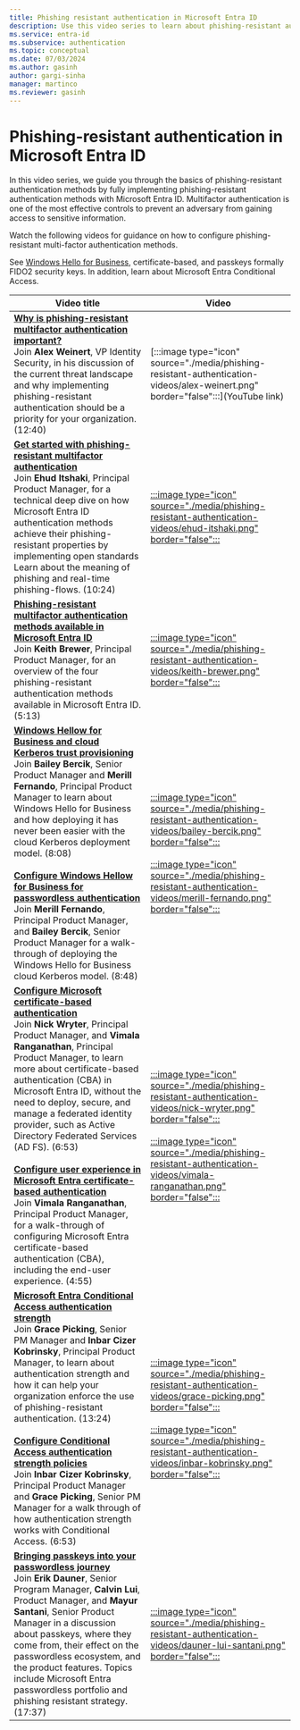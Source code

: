 ```yaml
---
title: Phishing resistant authentication in Microsoft Entra ID
description: Use this video series to learn about phishing-resistant authentication methods with Microsoft Entra ID. 
ms.service: entra-id
ms.subservice: authentication
ms.topic: conceptual
ms.date: 07/03/2024
ms.author: gasinh
author: gargi-sinha
manager: martinco
ms.reviewer: gasinh
---
```


# Phishing-resistant authentication in Microsoft Entra ID

In this video series, we guide you through the basics of phishing-resistant authentication methods by fully implementing phishing-resistant authentication methods with Microsoft Entra ID. Multifactor authentication is one of the most effective controls to prevent an adversary from gaining access to sensitive information.  

Watch the following videos for guidance on how to configure phishing-resistant multi-factor authentication methods.  

See [Windows Hello for Business](/windows/security/identity-protection/hello-for-business/), certificate-based, and passkeys formally FIDO2 security keys. In addition, learn about Microsoft Entra Conditional Access. 

|Video title|Video|
|---|---|
|**[Why is phishing-resistant multifactor authentication important?]()**<br/>Join **Alex Weinert**, VP Identity Security, in his discussion of the current threat landscape and why implementing phishing-resistant authentication should be a priority for your organization. (12:40) |[:::image type="icon" source="./media/phishing-resistant-authentication-videos/alex-weinert.png" border="false":::](YouTube link)|
|**[Get started with phishing-resistant multifactor authentication](https://www.youtube.com/watch?v=fSIM_Zrlv70)**<br/>Join **Ehud Itshaki**, Principal Product Manager, for a technical deep dive on how Microsoft Entra ID authentication methods achieve their phishing-resistant properties by implementing open standards Learn about the meaning of phishing and real-time phishing-flows. (10:24)|[:::image type="icon" source="./media/phishing-resistant-authentication-videos/ehud-itshaki.png" border="false":::](https://www.youtube.com/watch?v=fSIM_Zrlv70)|
|**[Phishing-resistant multifactor authentication methods available in Microsoft Entra ID]()**<br/>Join **Keith Brewer**, Principal Product Manager, for an overview of the four phishing-resistant authentication methods available in Microsoft Entra ID. (5:13)|[:::image type="icon" source="./media/phishing-resistant-authentication-videos/keith-brewer.png" border="false":::](https://www.youtube.com/watch?v=73UwC5qRjtE)|
|**[Windows Hellow for Business and cloud Kerberos trust provisioning](https://www.youtube.com/watch?v=Cqn3INyjg5s)**<br/>Join **Bailey Bercik**, Senior Product Manager and **Merill Fernando**, Principal Product Manager to learn about Windows Hello for Business and how deploying it has never been easier with the cloud Kerberos deployment model. (8:08)<br/><br/>**[Configure Windows Hellow for Business for passwordless authentication](https://www.youtube.com/watch?v=5LJIv4-034E)**<br/>Join **Merill Fernando**, Principal Product Manager, and **Bailey Bercik**, Senior Product Manager for a walk-through of deploying the Windows Hello for Business cloud Kerberos model. (8:48) |[:::image type="icon" source="./media/phishing-resistant-authentication-videos/bailey-bercik.png" border="false":::](https://www.youtube.com/watch?v=Cqn3INyjg5s)<br/><br/>[:::image type="icon" source="./media/phishing-resistant-authentication-videos/merill-fernando.png" border="false":::](https://www.youtube.com/watch?v=5LJIv4-034E)|
|**[Configure Microsoft certificate-based authentication](https://www.youtube.com/watch?v=R9_z7J4Q0M8)**<br/>Join **Nick Wryter**, Principal Product Manager, and **Vimala Ranganathan**, Principal Product Manager, to learn more about certificate-based authentication (CBA) in Microsoft Entra ID, without the need to deploy, secure, and manage a federated identity provider, such as Active Directory Federated Services (AD FS). (6:53)<br/><br/>**[Configure user experience in Microsoft Entra certificate-based authentication](https://www.youtube.com/watch?v=g3rR2Cqb75s)**<br/>Join **Vimala Ranganathan**, Principal Product Manager, for a walk-through of configuring Microsoft Entra certificate-based authentication (CBA), including the end-user experience. (4:55)|[:::image type="icon" source="./media/phishing-resistant-authentication-videos/nick-wryter.png" border="false":::](https://www.youtube.com/watch?v=R9_z7J4Q0M8)<br/><br/>[:::image type="icon" source="./media/phishing-resistant-authentication-videos/vimala-ranganathan.png" border="false":::](https://www.youtube.com/watch?v=g3rR2Cqb75s)|
|**[Microsoft Entra Conditional Access authentication strength](https://www.youtube.com/watch?v=S5cELyuZve8)**<br/>Join **Grace Picking**, Senior PM Manager and **Inbar Cizer Kobrinsky**, Principal Product Manager, to learn about authentication strength and how it can help your organization enforce the use of phishing-resistant authentication. (13:24)<br/><br/>**[Configure Conditional Access authentication strength policies](https://www.youtube.com/watch?v=-w4YHCQIWz4)**<br/>Join **Inbar Cizer Kobrinsky**, Principal Product Manager and **Grace Picking**, Senior PM Manager for a walk through of how authentication strength works with Conditional Access.  (6:53)|[:::image type="icon" source="./media/phishing-resistant-authentication-videos/grace-picking.png" border="false":::](https://www.youtube.com/watch?v=S5cELyuZve8)<br/><br/>[:::image type="icon" source="./media/phishing-resistant-authentication-videos/inbar-kobrinsky.png" border="false":::](https://www.youtube.com/watch?v=-w4YHCQIWz4)|
|**[Bringing passkeys into your passwordless journey](https://www.youtube.com/watch?v=etYPAam9Nvs)**<br/>Join **Erik Dauner**, Senior Program Manager, **Calvin Lui**, Product Manager, and **Mayur Santani**, Senior Product Manager in a discussion about passkeys, where they come from, their effect on the passwordless ecosystem, and the product features. Topics include Microsoft Entra passwordless portfolio and phishing resistant strategy. (17:37)|[:::image type="icon" source="./media/phishing-resistant-authentication-videos/dauner-lui-santani.png" border="false":::](https://www.youtube.com/watch?v=etYPAam9Nvs)|

